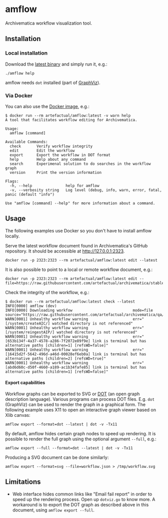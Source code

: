 # amflow

Archivematica workflow visualization tool.

## Installation

### Local installation

Download the [latest binary][0] and simply run it, e.g.:

    ./amflow help

amflow needs `dot` installed (part of [GraphViz](https://www.graphviz.org/)).

### Via Docker

You can also use the [Docker image][1], e.g.:

    $ docker run --rm artefactual/amflow:latest -v warn help
    A tool that facilitates workflow editing for Archivematica.

    Usage:
      amflow [command]

    Available Commands:
      check       Verify workflow integrity
      edit        Edit the workflow
      export      Export the workflow in DOT format
      help        Help about any command
      search      Experimenal solution to do searches in the workflow graph
      version     Print the version information

    Flags:
      -h, --help               help for amflow
      -v, --verbosity string   Log level (debug, info, warn, error, fatal, panic (default "info")

    Use "amflow [command] --help" for more information about a command.

## Usage

The following examples use Docker so you don't have to install amflow locally.

Serve the latest workflow document found in Archivematica's GitHub repository. It should be accessible at http://127.0.0.1:2323.

    docker run -p 2323:2323 --rm artefactual/amflow:latest edit --latest

It is also possible to point to a local or remote workflow document, e.g.:

    docker run -p 2323:2323 --rm artefactual/amflow:latest edit --file=https://raw.githubusercontent.com/artefactual/archivematica/stable/1.10.x/src/MCPServer/lib/assets/workflow.json

Check the integrity of the workflow, e.g.:

    $ docker run --rm artefactual/amflow:latest check --latest
    INFO[0000] amflow (dev)
    INFO[0000] Downloading workfow                           mode=file source="https://raw.githubusercontent.com/artefactual/archivematica/qa/1.x/src/MCPServer/lib/assets/workflow.json"
    WARN[0001] Unhealthy workflow warning                    err="[/system/createAIC/] watched directory is not referenced"
    WARN[0001] Unhealthy workflow warning                    err="[/system/reingestAIP/] watched directory is not referenced"
    WARN[0001] Unhealthy workflow warning                    err="[653b134f-4a37-4578-a286-7f2072e89f9e] link is terminal but has alternative paths [children=1] [refsWD=false]"
    WARN[0001] Unhealthy workflow warning                    err="[16415d2f-5642-496d-a46d-00028ef6eb0a] link is terminal but has alternative paths [children=2] [refsWD=true]"
    WARN[0001] Unhealthy workflow warning                    err="[abd6d60c-d50f-4660-a189-ac1b34fafe85] link is terminal but has alternative paths [children=1] [refsWD=false]"

#### Export capabilities

Workflow graphs can be exported to SVG or [DOT][2] (an open graph description language). Various programs can process DOT files. E.g. `dot` (GraphViz) can be used to render the graph in a graphical form. The following example uses X11 to open an interactive graph viewer based on Xlib canvas:

    amflow export --format=dot --latest | dot -v -Tx11

By default, amflow hides certain graph nodes to speed up rendering. It is possible to render the full graph using the optional argument `--full`, e.g.:

    amflow export --full --format=dot --latest | dot -v -Tx11

Producing a SVG document can be done similarly:

    amflow export --format=svg --file=workflow.json > /tmp/workflow.svg

## Limitations

* Web interface hides common links like "Email fail report" in order to speed up the rendering process. Open up `dotviz.go` to know more. A workaround is to export the DOT graph as described above in this document, using `amflow export --full`.

[0]: https://github.com/artefactual-labs/amflow/releases/latest
[1]: https://hub.docker.com/r/artefactual/amflow/tags
[2]: https://en.wikipedia.org/wiki/DOT_(graph_description_language)
